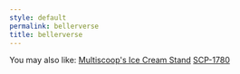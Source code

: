 ```yaml
---
style: default
permalink: bellerverse
title: bellerverse
---
```

You may also like:
[Multiscoop's Ice Cream Stand](http://scp-wiki.net/multiscoops-ice-cream-stand)
[SCP-1780](http://scp-wiki.net/scp-1780)